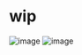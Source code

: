 # wip

![image](https://github.com/user-attachments/assets/318e0834-2568-479c-ae9c-2265bb1890a6)
![image](https://github.com/user-attachments/assets/aa90ac81-1e26-4870-841a-46160aa4197e)

